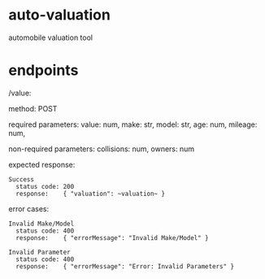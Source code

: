 # auto-valuation
automobile valuation tool

# endpoints

/value: 

  method: POST
  
  required parameters: 
    value:      num,
    make:       str,
    model:      str,
    age:        num,
    mileage:    num,
  
  non-required parameters:
    collisions: num,
    owners:     num

  expected response:
  
    Success
      status code: 200
      response:    { "valuation": ~valuation~ }
    
  error cases:
    
    Invalid Make/Model
      status code: 400
      response:    { "errorMessage": "Invalid Make/Model" }
      
    Invalid Parameter
      status code: 400
      response:    { "errorMessage": "Error: Invalid Parameters" }
      
      

